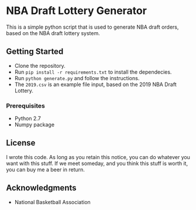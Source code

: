 # NBA Draft Lottery Generator

This is a simple python script that is used to generate NBA draft orders, based on the NBA draft lottery system.

## Getting Started

- Clone the repository.
- Run `pip install -r requirements.txt` to install the dependecies.
- Run `python generate.py` and follow the instructions.
- The `2019.csv` is an example file input, based on the 2019 NBA Draft Lottery.

### Prerequisites

- Python 2.7
- Numpy package

## License
I wrote this code. As long as you retain this
notice, you can do whatever you want with this stuff. If we
meet someday, and you think this stuff is worth it, you can
buy me a beer in return.

## Acknowledgments

* National Basketball Association
